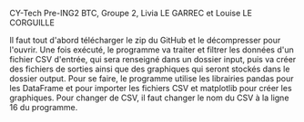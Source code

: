 CY-Tech Pre-ING2 BTC, Groupe 2, Livia LE GARREC et Louise LE CORGUILLE

Il faut tout d'abord télécharger le zip du GitHub et le décompresser pour l'ouvrir. 
Une fois exécuté, le programme va traiter et filtrer les données d'un fichier CSV d'entrée, 
qui sera renseigné dans un dossier input, puis va créer des fichiers de sorties ainsi que des 
graphiques qui seront stockés dans le dossier output. Pour se faire, le programme utilise les 
librairies pandas pour les DataFrame et pour importer les fichiers CSV et matplotlib pour créer 
les graphiques. Pour changer de CSV, il faut changer le nom du CSV à la ligne 16 du programme.
